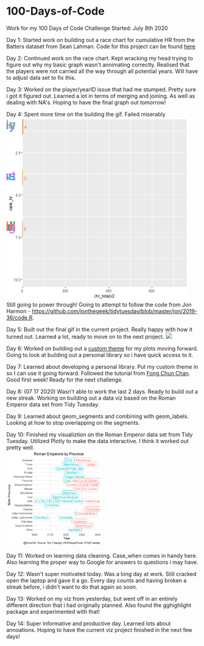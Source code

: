 # 100-Days-of-Code
Work for my 100 Days of Code Challenge
Started: July 8th 2020

Day 1: Started work on building out a race chart for cumulative HR from the Batters dataset from Sean Lahman. Code for this project can be found [here](https://github.com/BrettMoxham/100-Days-of-Code/blob/master/07%2008%202020%20-%20HR%20Race.Rmd)

Day 2: Continued work on the race chart. Kept wracking my head trying to figure out why my basic graph wasn't annimating correctly. Realised that the players were not carried all the way through all potential years. Will have to adjust data set to fix this. 

Day 3: Worked on the player/yearID issue that had me stumped. Pretty sure i got it figured out. Learned a lot in terms of merging and joining. As well as dealing with NA's. Hoping to have the final graph out tomorrow!

Day 4: Spent more time on the building the gif. Failed miserably ![see here](https://github.com/BrettMoxham/100-Days-of-Code/blob/master/HR_total_failed.gif) Still going to power through! Going to attempt to follow the code from Jon Harmon - https://github.com/jonthegeek/tidytuesday/blob/master/jon/2019-36/code.R.

Day 5: Built out the final gif in the current project. Really happy with how it turned out. Learned a lot, ready to move on to the next project. [<img src ="https://github.com/BrettMoxham/100-Days-of-Code/blob/master/gifs/HR_race.gif">](https://github.com/BrettMoxham/100-Days-of-Code/blob/master/07%2008%202020%20-%20HR%20Race.Rmd)

Day 6: Worked on building out a [custom theme](https://github.com/BrettMoxham/100-Days-of-Code/blob/master/07%2013%202020%20-%20Custom%20Theme.Rmd) for my plots moving forward. Going to look at building out a personal library so i have quick access to it. 

Day 7: Learned about developing a personal library. Put my custom theme in so I can use it going forward. Followed the tutorial from [Fong Chun Chan](https://tinyheero.github.io/jekyll/update/2015/07/26/making-your-first-R-package.html). Good first week! Ready for the next challenge.

Day 8: (07 17 2020) Wasn't able to work the last 2 days. Ready to build out a new streak. Working on building out a data viz based on the Roman Emperor data set from Tidy Tuesday. 

Day 9: Learned about geom_segments and combining with geom_labels. Looking at how to stop overlapping on the segments. 

Day 10: Finished my visualiztion on the Roman Emperor data set from Tidy Tuesday. Utilized Plotly to make the data interactive. I think it worked out pretty well. <br>
[<img src="https://github.com/BrettMoxham/Tidy-Tuesday/blob/master/Images/Roman_Emperors/p_2.png" width ="250" height = "250">](https://plotly.com/~bmox09/1/)

Day 11: Worked on learning data cleaning. Case_when comes in handy here. Also learning the proper way to Google for answers to questions i may have. 

Day 12: Wasn't super motivated today. Was a long day at work. Still cracked open the laptop and gave it a go. Every day counts and having broken a streak before, i didn't want to do that again so soon.

Day 13: Worked on my viz from yesterday, but went off in an entirely different direction that i had originally planned. Also found the gghighlight package and experimented with that!

Day 14: Super informative and productive day. Learned lots about annoations. Hoping to have the current viz project finished in the next few days!

